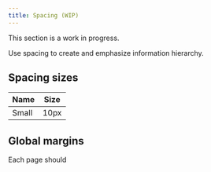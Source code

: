 ```yaml
---
title: Spacing (WIP)
---
```


This section is a work in progress.

Use spacing to create and emphasize information hierarchy.

## Spacing sizes

|Name|Size|
|---|---|
|Small|10px|

## Global margins

Each page should
